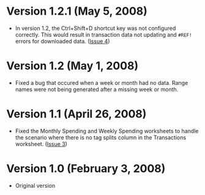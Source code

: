 # Version 1.2.1 (May 5, 2008) #

  * In version 1.2, the Ctrl+Shift+D shortcut key was not configured correctly. This would result in transaction data not updating and `#REF!` errors for downloaded data. ([Issue 4](http://code.google.com/p/wesabe-excel-budget/issues/detail?id=4))

# Version 1.2 (May 1, 2008) #

  * Fixed a bug that occured when a week or month had no data. Range names were not being generated after a missing week or month.

# Version 1.1 (April 26, 2008) #

  * Fixed the Monthly Spending and Weekly Spending worksheets to handle the scenario where there is no tag splits column in the Transactions worksheet. ([Issue 3](http://code.google.com/p/wesabe-excel-budget/issues/detail?id=3))

# Version 1.0 (February 3, 2008) #

  * Original version